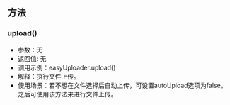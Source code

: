 ## 方法

### upload()

* 参数：无
* 返回值: 无
* 调用示例：easyUploader.upload()
* 解释：执行文件上传。
* 使用场景：若不想在文件选择后自动上传，可设置autoUpload选项为false。之后可使用该方法来进行文件上传。
